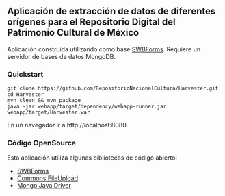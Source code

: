 ## Aplicación de extracción de datos de diferentes orígenes para el Repositorio Digital del Patrimonio Cultural de México

Aplicación construida utilizando como base [SWBForms](https://github.com/SWBForms/SWBForms). Requiere un servidor de bases de datos MongoDB.


### Quickstart
````
git clone https://github.com/RepositorioNacionalCultura/Harvester.git
cd Harvester
mvn clean && mvn package
java -jar webapp/target/dependency/webapp-runner.jar webapp/target/Harvester.war 
````

En un navegador ir a http://localhost:8080

### Código OpenSource

Esta aplicación utiliza algunas bibliotecas de código abierto:

* [SWBForms](https://github.com/SWBForms/SWBForms)
* [Commons FileUpload](https://commons.apache.org/proper/commons-fileupload/)
* [Mongo Java Driver](https://github.com/mongodb/mongo-java-driver)